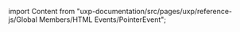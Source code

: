
import Content from "uxp-documentation/src/pages/uxp/reference-js/Global Members/HTML Events/PointerEvent";

<Content query="product=xd"/>
